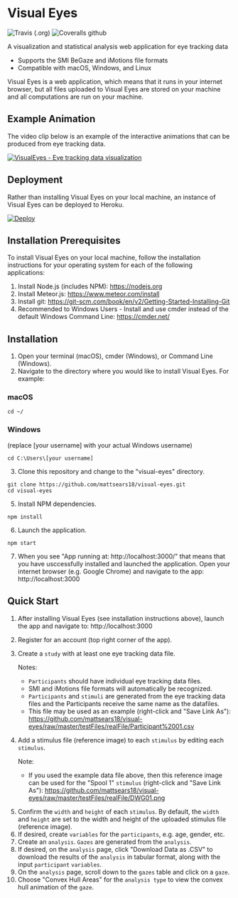 # Visual Eyes

![Travis (.org)](https://img.shields.io/travis/mattsears18/visual-eyes.svg)
![Coveralls github](https://img.shields.io/coveralls/github/mattsears18/visual-eyes.svg)

A visualization and statistical analysis web application for eye tracking data

- Supports the SMI BeGaze and iMotions file formats
- Compatible with macOS, Windows, and Linux

Visual Eyes is a web application, which means that it runs in your internet browser, but all files uploaded to Visual Eyes are stored on your machine and all computations are run on your machine.

## Example Animation

The video clip below is an example of the interactive animations that can be produced from eye tracking data.

[![VisualEyes - Eye tracking data visualization](https://raw.githubusercontent.com/mattsears18/visual-eyes/master/public/screenshot2.png)](http://www.youtube.com/watch?v=Ed6oByh5tJw)

## Deployment

Rather than installing Visual Eyes on your local machine, an instance of Visual Eyes can be deployed to Heroku.

[![Deploy](https://www.herokucdn.com/deploy/button.svg)](https://heroku.com/deploy)

## Installation Prerequisites

To install Visual Eyes on your local machine, follow the installation instructions for your operating system for each of the following applications:

1. Install Node.js (includes NPM): https://nodejs.org
2. Install Meteor.js: https://www.meteor.com/install
3. Install git: https://git-scm.com/book/en/v2/Getting-Started-Installing-Git
4. Recommended to Windows Users - Install and use cmder instead of the default Windows Command Line: https://cmder.net/

## Installation

1. Open your terminal (macOS), cmder (Windows), or Command Line (Windows).
2. Navigate to the directory where you would like to install Visual Eyes. For example:

### macOS

```
cd ~/
```

### Windows

(replace [your username] with your actual Windows username)

```
cd C:\Users\[your username]
```

3. Clone this repository and change to the "visual-eyes" directory.

```
git clone https://github.com/mattsears18/visual-eyes.git
cd visual-eyes
```

5. Install NPM dependencies.

```
npm install
```

6. Launch the application.

```
npm start
```

7. When you see "App running at: http://localhost:3000/" that means that you have usccessfully installed and launched the application. Open your internet browser (e.g. Google Chrome) and navigate to the app: http://localhost:3000

## Quick Start

1. After installing Visual Eyes (see installation instructions above), launch the app and navigate to: http://localhost:3000
2. Register for an account (top right corner of the app).
3. Create a `study` with at least one eye tracking data file.

   Notes:

   - `Participants` should have individual eye tracking data files.
   - SMI and iMotions file formats will automatically be recognized.
   - `Participants` and `stimuli` are generated from the eye tracking data files and the Participants receive the same name as the datafiles.
   - This file may be used as an example (right-click and "Save Link As"): https://github.com/mattsears18/visual-eyes/raw/master/testFiles/realFile/Participant%2001.csv

4. Add a stimulus file (reference image) to each `stimulus` by editing each `stimulus`.

   Note:

   - If you used the example data file above, then this reference image can be used for the "Spool 1" `stimulus` (right-click and "Save Link As"): https://github.com/mattsears18/visual-eyes/raw/master/testFiles/realFile/DWG01.png

5) Confirm the `width` and `height` of each `stimulus`. By default, the `width` and `height` are set to the width and height of the uploaded stimulus file (reference image).
6) If desired, create `variables` for the `participants`, e.g. age, gender, etc.
7) Create an `analysis`. `Gazes` are generated from the `analysis`.
8) If desired, on the `analysis` page, click "Download Data as .CSV" to download the results of the `analysis` in tabular format, along with the input `participant` `variables`.
9) On the `analysis` page, scroll down to the `gazes` table and click on a `gaze`.
10) Choose "Convex Hull Areas" for the `analysis type` to view the convex hull animation of the `gaze`.
